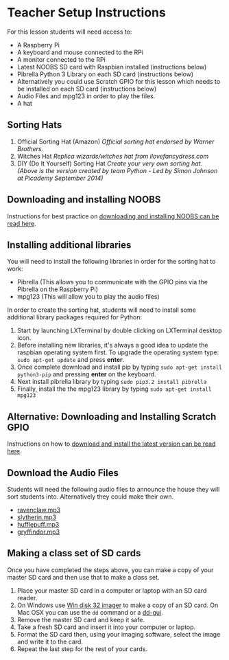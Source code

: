 # Teacher Setup Instructions

For this lesson students will need access to:

- A Raspberry Pi
- A keyboard and mouse connected to the RPi
- A monitor connected to the RPi
- Latest NOOBS SD card with Raspbian installed (instructions below)
- Pibrella Python 3 Library on each SD card (instructions below)
- Alternatively you could use Scratch GPIO for this lesson which needs to be installed on each SD card (instructions below)
- Audio Files and mpg123 in order to play the files.
- A hat

## Sorting Hats
1. Official Sorting Hat (Amazon) *Official sorting hat endorsed by Warner Brothers.*
1. Witches Hat *Replica wizards/witches hat from ilovefancydress.com*
1. DIY (Do It Yourself) Sorting Hat *Create your very own sorting hat. (Above is the version created by team Python - Led by Simon Johnson at Picademy September 2014)*

## Downloading and installing NOOBS

Instructions for best practice on [downloading and installing NOOBS can be read here](https://github.com/raspberrypi/documentation/blob/master/installation/noobs.md).

## Installing additional libraries
You will need to install the following libraries in order for the sorting hat to work:
- Pibrella (This allows you to communicate with the GPIO pins via the Pibrella on the Raspberry Pi)
- mpg123 (This will allow you to play the audio files)

In order to create the sorting hat, students will need to install some additional library packages required for Python:

1. Start by launching LXTerminal by double clicking on LXTerminal desktop icon.
1. Before installing new libraries, it's always a good idea to update the raspbian operating system first. To upgrade the operating system type: `sudo apt-get update` and press **enter**.
1. Once complete download and install pip by typing `sudo apt-get install python3-pip` and pressing **enter** on the keyboard.
1. Next install pibrella library by typing `sudo pip3.2 install pibrella`
1. Finally, install the the mpg123 library by typing `sudo apt-get install mpg123`

## Alternative: Downloading and Installing Scratch GPIO

Instructions on how to [download and install the latest version can be read here](http://cymplecy.github.io/scratch_gpio/).

## Download the Audio Files

Students will need the following audio files to announce the house they will sort students into. Alternatively they could make their own.
- [ravenclaw.mp3](http://teachwithict.weebly.com/uploads/5/5/8/2/5582303/ravenclaw.mp3)
- [slytherin.mp3](http://teachwithict.weebly.com/uploads/5/5/8/2/5582303/slytherin.mp3)
- [hufflepuff.mp3](http://teachwithict.weebly.com/uploads/5/5/8/2/5582303/hufflepuff.mp3)
- [gryffindor.mp3](http://teachwithict.weebly.com/uploads/5/5/8/2/5582303/gryffindor.mp3)

## Making a class set of SD cards

Once you have completed the steps above, you can make a copy of your master SD card and then use that to make a class set.

1. Place your master SD card in a computer or laptop with an SD card reader. 
2. On Windows use [Win disk 32 imager](http://sourceforge.net/projects/win32diskimager/) to make a copy of an SD card. On Mac OSX you can use the `dd` command or a [dd-gui](http://www.gingerbeardman.com/dd-gui/).
3. Remove the master SD card and keep it safe.
4. Take a fresh SD card and insert it into your computer or laptop. 
5. Format the SD card then, using your imaging software, select the image and write it to the card.
6. Repeat the last step for the rest of your cards. 
